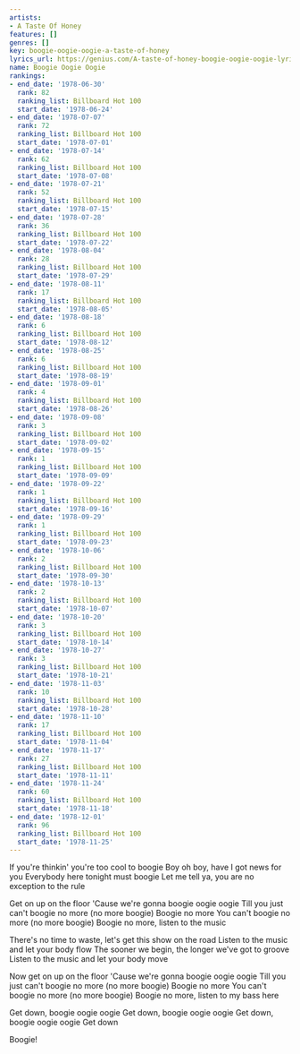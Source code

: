 ```yaml
---
artists:
- A Taste Of Honey
features: []
genres: []
key: boogie-oogie-oogie-a-taste-of-honey
lyrics_url: https://genius.com/A-taste-of-honey-boogie-oogie-oogie-lyrics
name: Boogie Oogie Oogie
rankings:
- end_date: '1978-06-30'
  rank: 82
  ranking_list: Billboard Hot 100
  start_date: '1978-06-24'
- end_date: '1978-07-07'
  rank: 72
  ranking_list: Billboard Hot 100
  start_date: '1978-07-01'
- end_date: '1978-07-14'
  rank: 62
  ranking_list: Billboard Hot 100
  start_date: '1978-07-08'
- end_date: '1978-07-21'
  rank: 52
  ranking_list: Billboard Hot 100
  start_date: '1978-07-15'
- end_date: '1978-07-28'
  rank: 36
  ranking_list: Billboard Hot 100
  start_date: '1978-07-22'
- end_date: '1978-08-04'
  rank: 28
  ranking_list: Billboard Hot 100
  start_date: '1978-07-29'
- end_date: '1978-08-11'
  rank: 17
  ranking_list: Billboard Hot 100
  start_date: '1978-08-05'
- end_date: '1978-08-18'
  rank: 6
  ranking_list: Billboard Hot 100
  start_date: '1978-08-12'
- end_date: '1978-08-25'
  rank: 6
  ranking_list: Billboard Hot 100
  start_date: '1978-08-19'
- end_date: '1978-09-01'
  rank: 4
  ranking_list: Billboard Hot 100
  start_date: '1978-08-26'
- end_date: '1978-09-08'
  rank: 3
  ranking_list: Billboard Hot 100
  start_date: '1978-09-02'
- end_date: '1978-09-15'
  rank: 1
  ranking_list: Billboard Hot 100
  start_date: '1978-09-09'
- end_date: '1978-09-22'
  rank: 1
  ranking_list: Billboard Hot 100
  start_date: '1978-09-16'
- end_date: '1978-09-29'
  rank: 1
  ranking_list: Billboard Hot 100
  start_date: '1978-09-23'
- end_date: '1978-10-06'
  rank: 2
  ranking_list: Billboard Hot 100
  start_date: '1978-09-30'
- end_date: '1978-10-13'
  rank: 2
  ranking_list: Billboard Hot 100
  start_date: '1978-10-07'
- end_date: '1978-10-20'
  rank: 3
  ranking_list: Billboard Hot 100
  start_date: '1978-10-14'
- end_date: '1978-10-27'
  rank: 3
  ranking_list: Billboard Hot 100
  start_date: '1978-10-21'
- end_date: '1978-11-03'
  rank: 10
  ranking_list: Billboard Hot 100
  start_date: '1978-10-28'
- end_date: '1978-11-10'
  rank: 17
  ranking_list: Billboard Hot 100
  start_date: '1978-11-04'
- end_date: '1978-11-17'
  rank: 27
  ranking_list: Billboard Hot 100
  start_date: '1978-11-11'
- end_date: '1978-11-24'
  rank: 60
  ranking_list: Billboard Hot 100
  start_date: '1978-11-18'
- end_date: '1978-12-01'
  rank: 96
  ranking_list: Billboard Hot 100
  start_date: '1978-11-25'
---
```

If you're thinkin' you're too cool to boogie
Boy oh boy, have I got news for you
Everybody here tonight must boogie
Let me tell ya, you are no exception to the rule

Get on up on the floor
'Cause we're gonna boogie oogie oogie
Till you just can't boogie no more (no more boogie)
Boogie no more
You can't boogie no more (no more boogie)
Boogie no more, listen to the music

There's no time to waste, let's get this show on the road
Listen to the music and let your body flow
The sooner we begin, the longer we've got to groove
Listen to the music and let your body move

Now get on up on the floor
'Cause we're gonna boogie oogie oogie
Till you just can't boogie no more (no more boogie)
Boogie no more
You can't boogie no more (no more boogie)
Boogie no more, listen to my bass here

Get down, boogie oogie oogie
Get down, boogie oogie oogie
Get down, boogie oogie oogie
Get down

Boogie!
